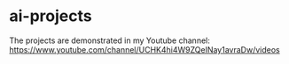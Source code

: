 # ai-projects
The projects are demonstrated in my Youtube channel:
https://www.youtube.com/channel/UCHK4hi4W9ZQeINay1avraDw/videos
